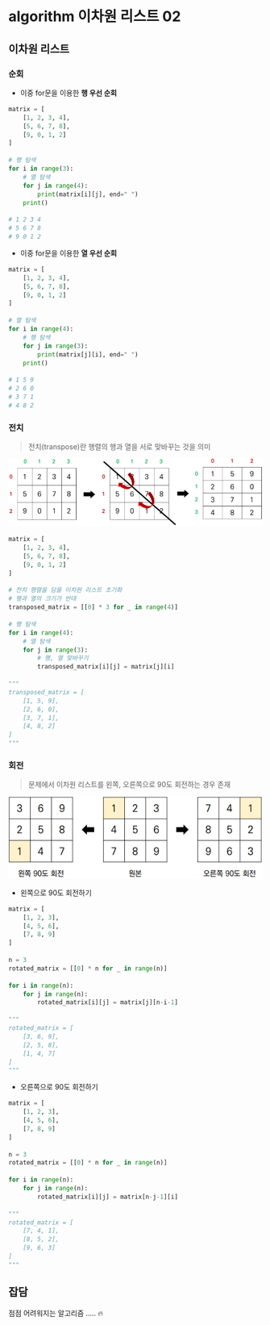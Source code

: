 # algorithm 이차원 리스트 02
## 이차원 리스트
### 순회
- 이중 for문을 이용한 **행 우선 순회**
```python
matrix = [
    [1, 2, 3, 4],
    [5, 6, 7, 8],
    [9, 0, 1, 2]
]

# 행 탐색
for i in range(3):
    # 열 탐색
    for j in range(4):
        print(matrix[i][j], end=" ")
    print()

# 1 2 3 4
# 5 6 7 8
# 9 0 1 2
```
- 이중 for문을 이용한 **열 우선 순회**
```python
matrix = [
    [1, 2, 3, 4],
    [5, 6, 7, 8],
    [9, 0, 1, 2]
]

# 열 탐색
for i in range(4):
    # 행 탐색
    for j in range(3):
        print(matrix[j][i], end=" ")
    print()

# 1 5 9
# 2 6 0
# 3 7 1
# 4 8 2
```
### 전치
> 전치(transpose)란 행렬의 행과 열을 서로 맞바꾸는 것을 의미

![transpose](algorithm_2d_list02.assets/transpose.PNG)

```python
matrix = [
    [1, 2, 3, 4],
    [5, 6, 7, 8],
    [9, 0, 1, 2]
]

# 전치 행렬을 담을 이차원 리스트 초기화
# 행과 열의 크기가 반대
transposed_matrix = [[0] * 3 for _ in range(4)]

# 행 탐색
for i in range(4):
    # 열 탐색
    for j in range(3):
        # 행, 열 맞바꾸기
        transposed_matrix[i][j] = matrix[j][i]

"""
transposed_matrix = [
    [1, 5, 9],
    [2, 6, 0],
    [3, 7, 1],
    [4, 8, 2]
]
"""
```
### 회전
> 문제에서 이차원 리스트를 왼쪽, 오른쪽으로 90도 회전하는 경우 존재

![rotation](algorithm_2d_list02.assets/rotation.PNG)
- 왼쪽으로 90도 회전하기
```python
matrix = [
    [1, 2, 3],
    [4, 5, 6],
    [7, 8, 9]
]

n = 3
rotated_matrix = [[0] * n for _ in range(n)]

for i in range(n):
    for j in range(n):
        rotated_matrix[i][j] = matrix[j][n-i-1]

"""
rotated_matrix = [
    [3, 6, 9],
    [2, 5, 8],
    [1, 4, 7]
]
"""
```

- 오른쪽으로 90도 회전하기
```python
matrix = [
    [1, 2, 3],
    [4, 5, 6],
    [7, 8, 9]
]

n = 3
rotated_matrix = [[0] * n for _ in range(n)]

for i in range(n):
    for j in range(n):
        rotated_matrix[i][j] = matrix[n-j-1][i]

"""
rotated_matrix = [
    [7, 4, 1],
    [8, 5, 2],
    [9, 6, 3]
]
"""
```
## 잡담
점점 어려워지는 알고리즘 ..... 🔥